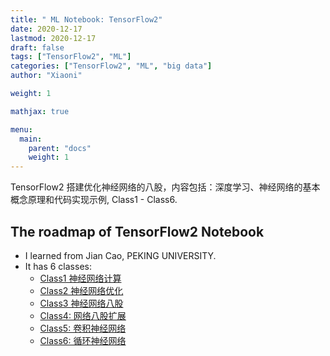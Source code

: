 ```yaml
---
title: " ML Notebook: TensorFlow2"
date: 2020-12-17
lastmod: 2020-12-17
draft: false
tags: ["TensorFlow2", "ML"]
categories: ["TensorFlow2", "ML", "big data"]
author: "Xiaoni"

weight: 1

mathjax: true

menu:
  main:
    parent: "docs"
    weight: 1
---
```


TensorFlow2 搭建优化神经网络的八股，内容包括：深度学习、神经网络的基本概念原理和代码实现示例, Class1 - Class6.

<!--more-->

## The roadmap of TensorFlow2 Notebook

- I learned from Jian Cao, PEKING UNIVERSITY.
- It has 6 classes:
  - [Class1 神经网络计算](https://xiaonilee.github.io/post/tensorflow201/)
  - [Class2 神经网络优化](https://xiaonilee.github.io/post/tensorflow202/)
  - [Class3 神经网络八股](https://xiaonilee.github.io/post/tensorflow203/)
  - [Class4: 网络八股扩展](https://xiaonilee.github.io/post/tensorflow204/)
  - [Class5: 卷积神经网络](https://xiaonilee.github.io/post/tensorflow205/)
  - [Class6: 循环神经网络](https://xiaonilee.github.io/post/tensorflow206/)


